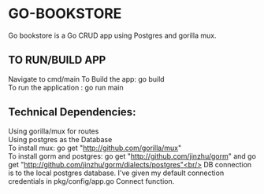 # GO-BOOKSTORE

Go bookstore is a Go CRUD app using Postgres and gorilla mux.

## TO RUN/BUILD APP
 Navigate to cmd/main
 To Build the app: go build <br/>
 To run the application :  go run main
 
## Technical Dependencies:

Using gorilla/mux for routes <br/>
Using postgres as the Database <br/>
To install mux: go get "http://github.com/gorilla/mux" <br/>
To install gorm and postgres: go get "http://github.com/jinzhu/gorm" and go get "http://github.com/jinzhu/gorm/dialects/postgres"<br/>
DB connection is to the local postgres database. I've given my default connection credentials in pkg/config/app.go Connect function.
